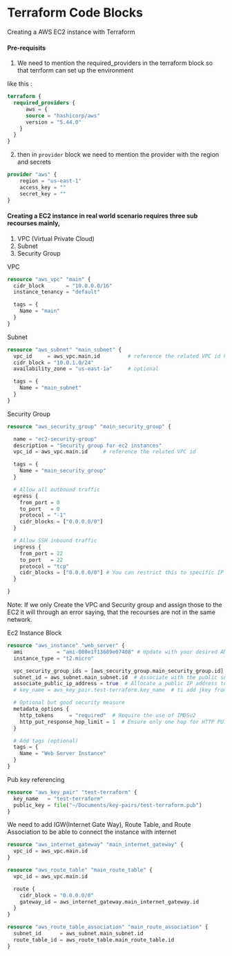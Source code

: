 # Terraform Code Blocks

Creating a AWS EC2 instance with Terraform

#### Pre-requisits

1. We need to mention the required_providers in the terraform block so that terrform can set up the environment
    
like this :

```tf
terraform {
  required_providers {
      aws = {
      source = "hashicorp/aws"
      version = "5.44.0"
    }
  }
}
```

2. then in ```provider``` block we need to mention the provider with the region and secrets
```tf
provider "aws" {
    region = "us-east-1"
    access_key = ""
    secret_key = ""
}
```
#### Creating a EC2 instance in real world scenario requires three sub recourses mainly,
1. VPC (Virtual Private Cloud)
2. Subnet
3. Security Group

VPC

```tf
resource "aws_vpc" "main" {
  cidr_block       = "10.0.0.0/16"
  instance_tenancy = "default"

  tags = {
    Name = "main"
  }
}
```
Subnet

```tf
resource "aws_subnet" "main_subnet" {
  vpc_id     = aws_vpc.main.id         # reference the related VPC id here
  cidr_block = "10.0.1.0/24"
  availability_zone = "us-east-1a"     # optional

  tags = {
    Name = "main_subnet"
  }
}
```
Security Group

```tf
resource "aws_security_group" "main_security_group" {

  name = "ec2-security-group"
  description = "Security group for ec2 instances"
  vpc_id = aws_vpc.main.id     # reference the related VPC id 

  tags = {
    Name = "main_security_group"
  }

  # Allow all outbound traffic
  egress {
    from_port = 0
    to_port   = 0
    protocol = "-1"              
    cidr_blocks = ["0.0.0.0/0"]
  }

  # Allow SSH inbound traffic
  ingress {
    from_port = 22
    to_port   = 22
    protocol = "tcp"
    cidr_blocks = ["0.0.0.0/0"] # You can restrict this to specific IP addresses for better security
  }

}
```

Note: If we only Create the VPC and Security group and assign those to the EC2 it will through an error saying, that the recourses are not in the same network.

Ec2 Instance Block

```tf
resource "aws_instance" "web_server" {
  ami           = "ami-080e1f13689e07408" # Update with your desired AMI ID
  instance_type = "t2.micro"

  vpc_security_group_ids = [aws_security_group.main_security_group.id]
  subnet_id = aws_subnet.main_subnet.id  # Associate with the public subnet
  associate_public_ip_address = true  # Allocate a public IP address to the instance
  # key_name = aws_key_pair.test-terraform.key_name  # ti add jkey from referencing it, key must be generated locally and the public key must be referenced check the block below

  # Optional but good security measure
  metadata_options {
    http_tokens     = "required"  # Require the use of IMDSv2
    http_put_response_hop_limit = 1  # Ensure only one hop for HTTP PUT requests
  }

  # Add tags (optional)
  tags = {
    Name = "Web Server Instance"
  }
}
```

Pub key referencing 
```tf
resource "aws_key_pair" "test-terraform" {
  key_name   = "test-terraform"
  public_key = file("~/Documents/key-pairs/test-terraform.pub")
}
```
We need to add IGW(Internet Gate Way), Route Table, and Route Association to be able to connect the instance with internet

```tf
resource "aws_internet_gateway" "main_internet_gateway" {
  vpc_id = aws_vpc.main.id
}

resource "aws_route_table" "main_route_table" {
  vpc_id = aws_vpc.main.id

  route {
    cidr_block = "0.0.0.0/0"
    gateway_id = aws_internet_gateway.main_internet_gateway.id
  }
}

resource "aws_route_table_association" "main_route_association" {
  subnet_id      = aws_subnet.main_subnet.id
  route_table_id = aws_route_table.main_route_table.id
}
```
 


